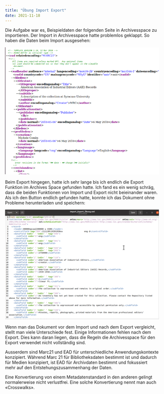 ```yaml
---
title: "Übung Import Export"
date: 2021-11-18
---
```

Die Aufgabe war es, Beispieldaten der folgenden Seite in Archivesspace zu importieren. Der Import in Archivesspace hatte problemlos geklappt.
So haben die Daten beim Import ausgesehen:

![Export](https://raw.githubusercontent.com/slunz/Lerntagebuch-BAIN/master/pictures/Import_Daten.png)

Beim Export hingegen, hatte ich sehr lange bis ich endlich die Export Funktion im Archives Space gefunden hatte. 
Ich fand es ein wenig schräg, dass die beiden Funktionen von Import und Export nicht beieinander waren. Als ich den Button endlich gefunden hatte, konnte ich das Dokument ohne Probleme herunterladen und speichern:

![Export](https://raw.githubusercontent.com/slunz/Lerntagebuch-BAIN/master/pictures/Import_Export.png)

Wenn man das Dokument vor dem Import und nach dem Export vergleicht, stellt man viele Unterschiede fest. Einige Informationen fehlen nach dem Export. 
Dies kann daran liegen, dass die Regeln die Archivesspace für den Export verwendet nicht vollständig sind.

Ausserdem sind Marc21 und EAD für unterschiedliche Anwendungskontexte konzipiert. 
Während Marc 21 für Bibliotheksdaten bestimmt ist und dadurch für Medien konzipiert, ist EAD für Archivdaten bestimmt und fokussiert mehr auf den Entstehungszusammenhang der Daten.

Eine Konvertierung von einem Metadatenstandard in den anderen gelingt normalerweise nicht verlustfrei. 
Eine solche Konvertierung nennt man auch «Crosswalks». 


